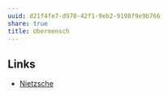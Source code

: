 ```yaml
---
uuid: d21f4fe7-d970-42f1-9eb2-9198f9e9b766
share: true
title: Ubermensch
---
```

## Links

* [Nietzsche](../Nietzsche)